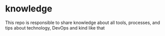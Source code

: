 # knowledge
This repo is responsible to share knowledge about all tools, processes, and tips about technology, DevOps and kind like that
